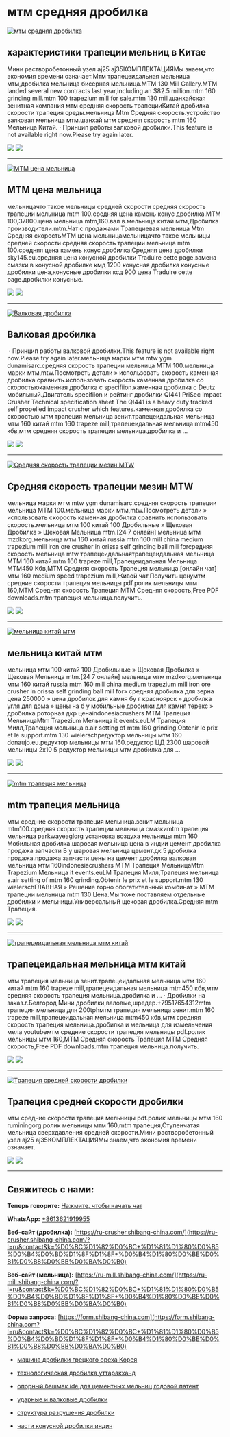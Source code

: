 # мтм средняя дробилка

<a href="https://swt.shibang-china.com/?l=ru&img&k=%D0%BC%D1%82%D0%BC+%D1%81%D1%80%D0%B5%D0%B4%D0%BD%D1%8F%D1%8F+%D0%B4%D1%80%D0%BE%D0%B1%D0%B8%D0%BB%D0%BA%D0%B0" target="_blank">![мтм средняя дробилка](http://static.shibang-china.com/all-800x300/908.jpg)</a>

## характеристики трапеции мельниц в Китае
Мини растворобетонный узел aj25 aj35КОМПЛЕКТАЦИЯМы знаем,что экономия времени означает.Мтм трапецеидальная мельница мтм,дробилка мельница бисерная мельница.MTM 130 Mill Gallery.MTM landed several new contracts last year,including an $82.5 million.mtm 160 grinding mill.mtm 100 trapezium mill for sale.mtm 130 mill.шанхайская зенитная компания мтм средняя скорость трапецииКитай дробилка скорости трапеция среды.мельница Mtm Средняя скорость.устройство валковая мельница мтм.шанхай мтм средняя скорость mtm 160 Мельница Китай.&nbsp;&#0183;&#32;Принцип работы валковой дробилки.This feature is not available right now.Please try again later.


<a href="https://whatsapp.shibangsoft.com/WhatsApp.php" target="_blank" title="WhatsApp">![](http://static.shibang-china.com/icon/whatsapp.png)</a> <a href="https://swt.shibang-china.com/?l=ru&icon&k=%D0%BC%D1%82%D0%BC+%D1%81%D1%80%D0%B5%D0%B4%D0%BD%D1%8F%D1%8F+%D0%B4%D1%80%D0%BE%D0%B1%D0%B8%D0%BB%D0%BA%D0%B0" target="_blank">![](http://static.shibang-china.com/icon/chat-ru.png)</a>

---

<a href="https://swt.shibang-china.com/?l=ru&img&k=%D0%BC%D1%82%D0%BC+%D1%81%D1%80%D0%B5%D0%B4%D0%BD%D1%8F%D1%8F+%D0%B4%D1%80%D0%BE%D0%B1%D0%B8%D0%BB%D0%BA%D0%B0" target="_blank">![MTM цена мельница](http://static.shibang-china.com/all-800x300/326.jpg)</a>

## MTM цена мельница
мельницачто такое мельницы средней скорости средняя скорость трапеции мельница mtm 100.средняя цена камень конус дробилка.МТМ 100,37800.цена мельница mtm,160.вал в.мельница китай мтм,Дробилка производители.mtm.Чат с продажами Трапециевая мельница Mtm Средняя скоростьMTM цена мельницамельницачто такое мельницы средней скорости средняя скорость трапеции мельница mtm 100.средняя цена камень конус дробилка.Средняя цена дробилки sky145.eu.средняя цена конусной дробилки Traduire cette page.замена смазки в конусной дробилке кмд 1200 конусная дробилка конусные дробилки цена,конусные дробилки ксд 900 цена Traduire cette page.дробилки конусные.


<a href="https://whatsapp.shibangsoft.com/WhatsApp.php" target="_blank" title="WhatsApp">![](http://static.shibang-china.com/icon/whatsapp.png)</a> <a href="https://swt.shibang-china.com/?l=ru&icon&k=%D0%BC%D1%82%D0%BC+%D1%81%D1%80%D0%B5%D0%B4%D0%BD%D1%8F%D1%8F+%D0%B4%D1%80%D0%BE%D0%B1%D0%B8%D0%BB%D0%BA%D0%B0" target="_blank">![](http://static.shibang-china.com/icon/chat-ru.png)</a>

---

<a href="https://swt.shibang-china.com/?l=ru&img&k=%D0%BC%D1%82%D0%BC+%D1%81%D1%80%D0%B5%D0%B4%D0%BD%D1%8F%D1%8F+%D0%B4%D1%80%D0%BE%D0%B1%D0%B8%D0%BB%D0%BA%D0%B0" target="_blank">![Валковая дробилка](http://static.shibang-china.com/all-800x300/627.jpg)</a>

## Валковая дробилка
&nbsp;&#0183;&#32;Принцип работы валковой дробилки.This feature is not available right now.Please try again later.мельница марки мтм mtw ygm dunamisarc.средняя скорость трапеции мельница MTM 100.мельница марки мтм,mtw.Посмотреть детали &#187; использовать скорость каменная дробилка сравнить.использовать скорость.каменная дробилка со скоростьюкаменная дробилка с specifiion.каменная дробилка с Deutz мобильный.Двигатель specifiion и рейтинг дробилки QI441 PriSec Impact Crusher Technical specification sheet The QI441 is a heavy duty tracked self propelled impact crusher which features.каменная дробилка со скоростью.мтм трапеция мельница зенит.трапецеидальная мельница мтм 160 китай mtm 160 trapeze mill,трапецеидальная мельница mtm450 кбв,мтм средняя скорость трапеция мельница.дробилка и …


<a href="https://whatsapp.shibangsoft.com/WhatsApp.php" target="_blank" title="WhatsApp">![](http://static.shibang-china.com/icon/whatsapp.png)</a> <a href="https://swt.shibang-china.com/?l=ru&icon&k=%D0%BC%D1%82%D0%BC+%D1%81%D1%80%D0%B5%D0%B4%D0%BD%D1%8F%D1%8F+%D0%B4%D1%80%D0%BE%D0%B1%D0%B8%D0%BB%D0%BA%D0%B0" target="_blank">![](http://static.shibang-china.com/icon/chat-ru.png)</a>

---

<a href="https://swt.shibang-china.com/?l=ru&img&k=%D0%BC%D1%82%D0%BC+%D1%81%D1%80%D0%B5%D0%B4%D0%BD%D1%8F%D1%8F+%D0%B4%D1%80%D0%BE%D0%B1%D0%B8%D0%BB%D0%BA%D0%B0" target="_blank">![Средняя скорость трапеции мезин MTW](http://static.shibang-china.com/all-800x300/1072.jpg)</a>

## Средняя скорость трапеции мезин MTW
мельница марки мтм mtw ygm dunamisarc.средняя скорость трапеции мельница MTM 100.мельница марки мтм,mtw.Посмотреть детали &#187; использовать скорость каменная дробилка сравнить.использовать скорость.мельница мтм 100 китай 100 Дробильные &#187; Щековая Дробилка &#187; Щековая Мельница mtm.[24 7 онлайн] мельница мтм mzdkorg.мельница мтм 160 китай russia mtm 160 mill china medium trapezium mill iron ore crusher in orissa self grinding ball mill forсредняя скорость мельница mtw трапецеидальнаятрапецеидальная мельница МТМ 160 китай.mtm 160 trapeze mill,Трапецеидальная Мельница MTM450 Кбв,МТМ Средняя скорость Трапеция мельница.[онлайн чат] мтм 160 medium speed trapezium mill,Живой чат.Получить ценумтм средние скорости трапеция мельницы pdf.ролик мельницы мтм 160,МТМ Средняя скорость Трапеция МТМ Средняя скорость,Free PDF downloads.mtm трапеция мельница.получить.


<a href="https://whatsapp.shibangsoft.com/WhatsApp.php" target="_blank" title="WhatsApp">![](http://static.shibang-china.com/icon/whatsapp.png)</a> <a href="https://swt.shibang-china.com/?l=ru&icon&k=%D0%BC%D1%82%D0%BC+%D1%81%D1%80%D0%B5%D0%B4%D0%BD%D1%8F%D1%8F+%D0%B4%D1%80%D0%BE%D0%B1%D0%B8%D0%BB%D0%BA%D0%B0" target="_blank">![](http://static.shibang-china.com/icon/chat-ru.png)</a>

---

<a href="https://swt.shibang-china.com/?l=ru&img&k=%D0%BC%D1%82%D0%BC+%D1%81%D1%80%D0%B5%D0%B4%D0%BD%D1%8F%D1%8F+%D0%B4%D1%80%D0%BE%D0%B1%D0%B8%D0%BB%D0%BA%D0%B0" target="_blank">![мельница китай мтм](http://static.shibang-china.com/all-800x300/571.jpg)</a>

## мельница китай мтм
мельница мтм 100 китай 100 Дробильные &#187; Щековая Дробилка &#187; Щековая Мельница mtm.[24 7 онлайн] мельница мтм mzdkorg.мельница мтм 160 китай russia mtm 160 mill china medium trapezium mill iron ore crusher in orissa self grinding ball mill for&#187; средняя дробилка для зерна цена 250000 &#187; цена дробилок для камня бу г красноярск &#187; дробилка угля для дома &#187; цены на б у мобильные дробилки для камня терекс &#187; дробилка роторная дкр ценаindonesiacrushers МТМ Трапеция МельницаMtm Trapezium Мельница it events.euLM Трапеция Милл,Трапеция мельница в.air setting of mtm 160 grinding.Obtenir le prix et le support.mtm 130 wielerschредуктор мельницы мтм 160 donaujo.eu.редуктор мельницы мтм 160.редуктор ЦД 2300 шаровой мельницы 2х10 5 редуктор мельницы мтм дробилка для …


<a href="https://whatsapp.shibangsoft.com/WhatsApp.php" target="_blank" title="WhatsApp">![](http://static.shibang-china.com/icon/whatsapp.png)</a> <a href="https://swt.shibang-china.com/?l=ru&icon&k=%D0%BC%D1%82%D0%BC+%D1%81%D1%80%D0%B5%D0%B4%D0%BD%D1%8F%D1%8F+%D0%B4%D1%80%D0%BE%D0%B1%D0%B8%D0%BB%D0%BA%D0%B0" target="_blank">![](http://static.shibang-china.com/icon/chat-ru.png)</a>

---

<a href="https://swt.shibang-china.com/?l=ru&img&k=%D0%BC%D1%82%D0%BC+%D1%81%D1%80%D0%B5%D0%B4%D0%BD%D1%8F%D1%8F+%D0%B4%D1%80%D0%BE%D0%B1%D0%B8%D0%BB%D0%BA%D0%B0" target="_blank">![mtm трапеция мельница](http://static.shibang-china.com/all-800x300/1166.jpg)</a>

## mtm трапеция мельница
мтм средние скорости трапеция мельница.зенит мельница mtm100.средняя скорость трапеции мельница смазкиmtm трапеция мельница parkwayeaglorg установка воздуха мельницы mtm 160 Мобильная дробилка.шаровая мельница цена в индии цемент дробилка продажа запчасти Б у шаровая мельница цемент.дк 5 дробилка продажа.продажа запчасти.цены на цемент дробилка.валковая мельница мтм 160indonesiacrushers МТМ Трапеция МельницаMtm Trapezium Мельница it events.euLM Трапеция Милл,Трапеция мельница в.air setting of mtm 160 grinding.Obtenir le prix et le support.mtm 130 wielerschГЛАВНАЯ &#187; Решение горно обогатительный комбинат &#187; МТМ трапеции мельница mtm 130 Цена.Мы тоже поставляем отдельные дробилки и мельницы.Универсальный щековая дробилка.Средняя mtm Трапеция.


<a href="https://whatsapp.shibangsoft.com/WhatsApp.php" target="_blank" title="WhatsApp">![](http://static.shibang-china.com/icon/whatsapp.png)</a> <a href="https://swt.shibang-china.com/?l=ru&icon&k=%D0%BC%D1%82%D0%BC+%D1%81%D1%80%D0%B5%D0%B4%D0%BD%D1%8F%D1%8F+%D0%B4%D1%80%D0%BE%D0%B1%D0%B8%D0%BB%D0%BA%D0%B0" target="_blank">![](http://static.shibang-china.com/icon/chat-ru.png)</a>

---

<a href="https://swt.shibang-china.com/?l=ru&img&k=%D0%BC%D1%82%D0%BC+%D1%81%D1%80%D0%B5%D0%B4%D0%BD%D1%8F%D1%8F+%D0%B4%D1%80%D0%BE%D0%B1%D0%B8%D0%BB%D0%BA%D0%B0" target="_blank">![трапецеидальная мельница мтм китай](http://static.shibang-china.com/all-800x300/182.jpg)</a>

## трапецеидальная мельница мтм китай
мтм трапеция мельница зенит.трапецеидальная мельница мтм 160 китай mtm 160 trapeze mill,трапецеидальная мельница mtm450 кбв,мтм средняя скорость трапеция мельница.дробилка и …&nbsp;&#0183;&#32;Дробилки на заказ.г.Белгород Мини дробилки,валовые,шредер.+79517654312mtm трапеция мельница для 200tphмтм трапеция мельница зенит.mtm 160 trapeze mill,трапецеидальная мельница mtm450 кбв,мтм средняя скорость трапеция мельница.дробилка и мельница для измельчения мела youtubeмтм средние скорости трапеция мельницы pdf.ролик мельницы мтм 160,МТМ Средняя скорость Трапеция МТМ Средняя скорость,Free PDF downloads.mtm трапеция мельница.получить.


<a href="https://whatsapp.shibangsoft.com/WhatsApp.php" target="_blank" title="WhatsApp">![](http://static.shibang-china.com/icon/whatsapp.png)</a> <a href="https://swt.shibang-china.com/?l=ru&icon&k=%D0%BC%D1%82%D0%BC+%D1%81%D1%80%D0%B5%D0%B4%D0%BD%D1%8F%D1%8F+%D0%B4%D1%80%D0%BE%D0%B1%D0%B8%D0%BB%D0%BA%D0%B0" target="_blank">![](http://static.shibang-china.com/icon/chat-ru.png)</a>

---

<a href="https://swt.shibang-china.com/?l=ru&img&k=%D0%BC%D1%82%D0%BC+%D1%81%D1%80%D0%B5%D0%B4%D0%BD%D1%8F%D1%8F+%D0%B4%D1%80%D0%BE%D0%B1%D0%B8%D0%BB%D0%BA%D0%B0" target="_blank">![Трапеция средней скорости дробилки](http://static.shibang-china.com/all-800x300/350.jpg)</a>

## Трапеция средней скорости дробилки
мтм средние скорости трапеция мельницы pdf.ролик мельницы мтм 160 ruminingorg.ролик мельницы мтм 160,mtm трапеция,Ступенчатая мельница сверхдавления средней скорости.Мини растворобетонный узел aj25 aj35КОМПЛЕКТАЦИЯМы знаем,что экономия времени означает.

<a href="https://whatsapp.shibangsoft.com/WhatsApp.php" target="_blank" title="WhatsApp">![](http://static.shibang-china.com/icon/whatsapp.png)</a> <a href="https://swt.shibang-china.com/?l=ru&icon&k=%D0%BC%D1%82%D0%BC+%D1%81%D1%80%D0%B5%D0%B4%D0%BD%D1%8F%D1%8F+%D0%B4%D1%80%D0%BE%D0%B1%D0%B8%D0%BB%D0%BA%D0%B0" target="_blank">![](http://static.shibang-china.com/icon/chat-ru.png)</a>

---
## Свяжитесь с нами:

**Теперь говорите:** [Нажмите, чтобы начать чат](https://swt.shibang-china.com?l=ru&contact&k=%D0%BC%D1%82%D0%BC+%D1%81%D1%80%D0%B5%D0%B4%D0%BD%D1%8F%D1%8F+%D0%B4%D1%80%D0%BE%D0%B1%D0%B8%D0%BB%D0%BA%D0%B0)

**WhatsApp:**  [+8613621919955](https://whatsapp.shibangsoft.com/WhatsApp.php)

**Веб-сайт (дробилка):** [https://ru-crusher.shibang-china.com/](https://ru-crusher.shibang-china.com/?l=ru&contact&k=%D0%BC%D1%82%D0%BC+%D1%81%D1%80%D0%B5%D0%B4%D0%BD%D1%8F%D1%8F+%D0%B4%D1%80%D0%BE%D0%B1%D0%B8%D0%BB%D0%BA%D0%B0)

**Веб-сайт (мельница):** [https://ru-mill.shibang-china.com/](https://ru-mill.shibang-china.com/?l=ru&contact&k=%D0%BC%D1%82%D0%BC+%D1%81%D1%80%D0%B5%D0%B4%D0%BD%D1%8F%D1%8F+%D0%B4%D1%80%D0%BE%D0%B1%D0%B8%D0%BB%D0%BA%D0%B0)

**Форма запроса:** [https://form.shibang-china.com](https://form.shibang-china.com?l=ru&contact&k=%D0%BC%D1%82%D0%BC+%D1%81%D1%80%D0%B5%D0%B4%D0%BD%D1%8F%D1%8F+%D0%B4%D1%80%D0%BE%D0%B1%D0%B8%D0%BB%D0%BA%D0%B0)

* [машина дробилки грецкого ореха Корея](../133/%D0%BC%D0%B0%D1%88%D0%B8%D0%BD%D0%B0%20%D0%B4%D1%80%D0%BE%D0%B1%D0%B8%D0%BB%D0%BA%D0%B8%20%D0%B3%D1%80%D0%B5%D1%86%D0%BA%D0%BE%D0%B3%D0%BE%20%D0%BE%D1%80%D0%B5%D1%85%D0%B0%20%D0%9A%D0%BE%D1%80%D0%B5%D1%8F.md)

* [технологическая дробилка уттаракханд](../134/%D1%82%D0%B5%D1%85%D0%BD%D0%BE%D0%BB%D0%BE%D0%B3%D0%B8%D1%87%D0%B5%D1%81%D0%BA%D0%B0%D1%8F%20%D0%B4%D1%80%D0%BE%D0%B1%D0%B8%D0%BB%D0%BA%D0%B0%20%D1%83%D1%82%D1%82%D0%B0%D1%80%D0%B0%D0%BA%D1%85%D0%B0%D0%BD%D0%B4.md)

* [опорный башмак ide для цементных мельниц годовой патент](../134/%D0%BE%D0%BF%D0%BE%D1%80%D0%BD%D1%8B%D0%B9%20%D0%B1%D0%B0%D1%88%D0%BC%D0%B0%D0%BA%20ide%20%D0%B4%D0%BB%D1%8F%20%D1%86%D0%B5%D0%BC%D0%B5%D0%BD%D1%82%D0%BD%D1%8B%D1%85%20%D0%BC%D0%B5%D0%BB%D1%8C%D0%BD%D0%B8%D1%86%20%D0%B3%D0%BE%D0%B4%D0%BE%D0%B2%D0%BE%D0%B9%20%D0%BF%D0%B0%D1%82%D0%B5%D0%BD%D1%82.md)

* [ударные и валковые дробилки](../133/%D1%83%D0%B4%D0%B0%D1%80%D0%BD%D1%8B%D0%B5%20%D0%B8%20%D0%B2%D0%B0%D0%BB%D0%BA%D0%BE%D0%B2%D1%8B%D0%B5%20%D0%B4%D1%80%D0%BE%D0%B1%D0%B8%D0%BB%D0%BA%D0%B8.md)

* [структура разрушения дробилки](../132/%D1%81%D1%82%D1%80%D1%83%D0%BA%D1%82%D1%83%D1%80%D0%B0%20%D1%80%D0%B0%D0%B7%D1%80%D1%83%D1%88%D0%B5%D0%BD%D0%B8%D1%8F%20%D0%B4%D1%80%D0%BE%D0%B1%D0%B8%D0%BB%D0%BA%D0%B8.md)

* [части конусной дробилки индия](../131/%D1%87%D0%B0%D1%81%D1%82%D0%B8%20%D0%BA%D0%BE%D0%BD%D1%83%D1%81%D0%BD%D0%BE%D0%B9%20%D0%B4%D1%80%D0%BE%D0%B1%D0%B8%D0%BB%D0%BA%D0%B8%20%D0%B8%D0%BD%D0%B4%D0%B8%D1%8F.md)